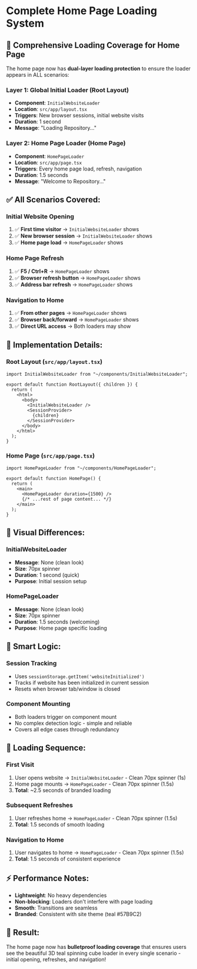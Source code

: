 # Complete Home Page Loading System

## 🎯 **Comprehensive Loading Coverage for Home Page**

The home page now has **dual-layer loading protection** to ensure the loader appears in ALL scenarios:

### **Layer 1: Global Initial Loader** (Root Layout)
- **Component**: `InitialWebsiteLoader`
- **Location**: `src/app/layout.tsx`
- **Triggers**: New browser sessions, initial website visits
- **Duration**: 1 second
- **Message**: "Loading Repository..."

### **Layer 2: Home Page Loader** (Home Page)
- **Component**: `HomePageLoader`
- **Location**: `src/app/page.tsx`
- **Triggers**: Every home page load, refresh, navigation
- **Duration**: 1.5 seconds
- **Message**: "Welcome to Repository..."

## ✅ **All Scenarios Covered:**

### **Initial Website Opening**
1. ✅ **First time visitor** → `InitialWebsiteLoader` shows
2. ✅ **New browser session** → `InitialWebsiteLoader` shows
3. ✅ **Home page load** → `HomePageLoader` shows

### **Home Page Refresh**
1. ✅ **F5 / Ctrl+R** → `HomePageLoader` shows
2. ✅ **Browser refresh button** → `HomePageLoader` shows
3. ✅ **Address bar refresh** → `HomePageLoader` shows

### **Navigation to Home**
1. ✅ **From other pages** → `HomePageLoader` shows
2. ✅ **Browser back/forward** → `HomePageLoader` shows
3. ✅ **Direct URL access** → Both loaders may show

## 🔧 **Implementation Details:**

### **Root Layout** (`src/app/layout.tsx`)
```tsx
import InitialWebsiteLoader from "~/components/InitialWebsiteLoader";

export default function RootLayout({ children }) {
  return (
    <html>
      <body>
        <InitialWebsiteLoader />
        <SessionProvider>
          {children}
        </SessionProvider>
      </body>
    </html>
  );
}
```

### **Home Page** (`src/app/page.tsx`)
```tsx
import HomePageLoader from "~/components/HomePageLoader";

export default function HomePage() {
  return (
    <main>
      <HomePageLoader duration={1500} />
      {/* ...rest of page content... */}
    </main>
  );
}
```

## 🎨 **Visual Differences:**

### **InitialWebsiteLoader**
- **Message**: None (clean look)
- **Size**: 70px spinner
- **Duration**: 1 second (quick)
- **Purpose**: Initial session setup

### **HomePageLoader**
- **Message**: None (clean look)
- **Size**: 70px spinner
- **Duration**: 1.5 seconds (welcoming)
- **Purpose**: Home page specific loading

## 🧠 **Smart Logic:**

### **Session Tracking**
- Uses `sessionStorage.getItem('websiteInitialized')` 
- Tracks if website has been initialized in current session
- Resets when browser tab/window is closed

### **Component Mounting**
- Both loaders trigger on component mount
- No complex detection logic - simple and reliable
- Covers all edge cases through redundancy

## 🔄 **Loading Sequence:**

### **First Visit**
1. User opens website → `InitialWebsiteLoader` - Clean 70px spinner (1s)
2. Home page mounts → `HomePageLoader` - Clean 70px spinner (1.5s)
3. **Total**: ~2.5 seconds of branded loading

### **Subsequent Refreshes**
1. User refreshes home → `HomePageLoader` - Clean 70px spinner (1.5s)
2. **Total**: 1.5 seconds of smooth loading

### **Navigation to Home**
1. User navigates to home → `HomePageLoader` - Clean 70px spinner (1.5s)
2. **Total**: 1.5 seconds of consistent experience

## ⚡ **Performance Notes:**

- **Lightweight**: No heavy dependencies
- **Non-blocking**: Loaders don't interfere with page loading
- **Smooth**: Transitions are seamless
- **Branded**: Consistent with site theme (teal #57B9C2)

## 🎯 **Result:**

The home page now has **bulletproof loading coverage** that ensures users see the beautiful 3D teal spinning cube loader in every single scenario - initial opening, refreshes, and navigation!
